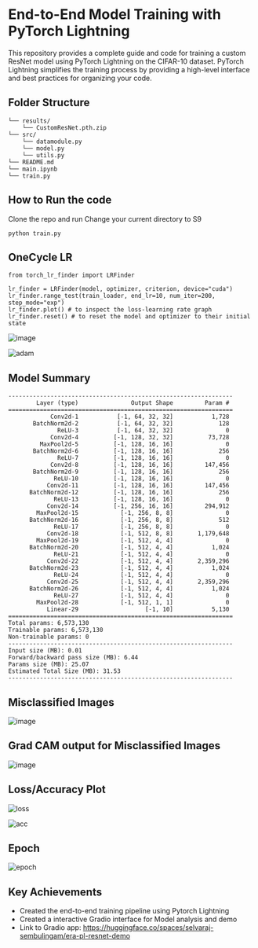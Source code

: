 # End-to-End Model Training with PyTorch Lightning

This repository provides a complete guide and code for training a custom ResNet model using PyTorch Lightning on the CIFAR-10 dataset. PyTorch Lightning simplifies the training process by providing a high-level interface and best practices for organizing your code.

## Folder Structure
```
└── results/
    └── CustomResNet.pth.zip
└── src/
    └── datamodule.py
    └── model.py
    └── utils.py
└── README.md
└── main.ipynb
└── train.py
```

## How to Run the code
Clone the repo and run
Change your current directory to S9
```
python train.py
```

## OneCycle LR

```
from torch_lr_finder import LRFinder

lr_finder = LRFinder(model, optimizer, criterion, device="cuda")
lr_finder.range_test(train_loader, end_lr=10, num_iter=200, step_mode="exp")
lr_finder.plot() # to inspect the loss-learning rate graph
lr_finder.reset() # to reset the model and optimizer to their initial state
```

![image](https://github.com/selvaraj-sembulingam/ERA-V1/assets/66372829/40bbedb3-33ed-491b-a0d4-0015d115590f)

![adam](https://github.com/selvaraj-sembulingam/ERA-V1/assets/66372829/416c8983-189f-410b-a85c-c50b073580d4)


## Model Summary

```
----------------------------------------------------------------
        Layer (type)               Output Shape         Param #
================================================================
            Conv2d-1           [-1, 64, 32, 32]           1,728
       BatchNorm2d-2           [-1, 64, 32, 32]             128
              ReLU-3           [-1, 64, 32, 32]               0
            Conv2d-4          [-1, 128, 32, 32]          73,728
         MaxPool2d-5          [-1, 128, 16, 16]               0
       BatchNorm2d-6          [-1, 128, 16, 16]             256
              ReLU-7          [-1, 128, 16, 16]               0
            Conv2d-8          [-1, 128, 16, 16]         147,456
       BatchNorm2d-9          [-1, 128, 16, 16]             256
             ReLU-10          [-1, 128, 16, 16]               0
           Conv2d-11          [-1, 128, 16, 16]         147,456
      BatchNorm2d-12          [-1, 128, 16, 16]             256
             ReLU-13          [-1, 128, 16, 16]               0
           Conv2d-14          [-1, 256, 16, 16]         294,912
        MaxPool2d-15            [-1, 256, 8, 8]               0
      BatchNorm2d-16            [-1, 256, 8, 8]             512
             ReLU-17            [-1, 256, 8, 8]               0
           Conv2d-18            [-1, 512, 8, 8]       1,179,648
        MaxPool2d-19            [-1, 512, 4, 4]               0
      BatchNorm2d-20            [-1, 512, 4, 4]           1,024
             ReLU-21            [-1, 512, 4, 4]               0
           Conv2d-22            [-1, 512, 4, 4]       2,359,296
      BatchNorm2d-23            [-1, 512, 4, 4]           1,024
             ReLU-24            [-1, 512, 4, 4]               0
           Conv2d-25            [-1, 512, 4, 4]       2,359,296
      BatchNorm2d-26            [-1, 512, 4, 4]           1,024
             ReLU-27            [-1, 512, 4, 4]               0
        MaxPool2d-28            [-1, 512, 1, 1]               0
           Linear-29                   [-1, 10]           5,130
================================================================
Total params: 6,573,130
Trainable params: 6,573,130
Non-trainable params: 0
----------------------------------------------------------------
Input size (MB): 0.01
Forward/backward pass size (MB): 6.44
Params size (MB): 25.07
Estimated Total Size (MB): 31.53
----------------------------------------------------------------
```

## Misclassified Images

![image](https://github.com/selvaraj-sembulingam/ERA-V1/assets/66372829/b378b09c-97c0-48a6-8d7a-3e0c0d7b3b13)


## Grad CAM output for Misclassified Images

![image](https://github.com/selvaraj-sembulingam/ERA-V1/assets/66372829/441d9972-29e1-43c3-a790-0234517e48bb)

## Loss/Accuracy Plot

![loss](https://github.com/selvaraj-sembulingam/ERA-V1/assets/66372829/d8742e57-4f8f-4166-a05f-4a2e8111bc43)

![acc](https://github.com/selvaraj-sembulingam/ERA-V1/assets/66372829/6e9a0fb6-6af0-4914-bf34-59a029de4385)

## Epoch

![epoch](https://github.com/selvaraj-sembulingam/ERA-V1/assets/66372829/de52461c-0e0c-48de-a575-20b3c78a2896)


## Key Achievements
* Created the end-to-end training pipeline using Pytorch Lightning
* Created a interactive Gradio interface for Model analysis and demo
* Link to Gradio app: https://huggingface.co/spaces/selvaraj-sembulingam/era-pl-resnet-demo



